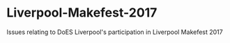 # Liverpool-Makefest-2017
Issues relating to DoES Liverpool's participation in Liverpool Makefest 2017

